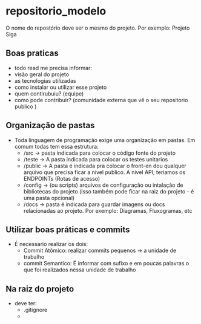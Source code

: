 # repositorio_modelo
O nome do repostório deve ser o mesmo do projeto. Por exemplo: Projeto Siga 
## Boas praticas
- todo read me precisa informar:
- visão geral do projeto
- as tecnologias utilizadas
- como instalar ou utilizar esse projeto
- quem contirubuiu? (equipe)
- como pode contribuir? (comunidade externa que vê o seu repositorio publico )

## Organização de pastas
- Toda linguagem de programação exige uma organização em pastas. Em comum todas tem essa estrutura:
  - /src -> pasta indicada para colocar o código fonte do projeto
  - /teste -> A pasta indicada para colocar os testes unitarios
  - /public -> A pasta é indicada pra colocar o front-en dou qualquer arquivo que precisa ficar a nível publico. A nivel API, teriamos os ENDPOINTs (Rotas de acesso)
  - /config -> (ou scripts) arquivos de configuração ou intalação de bibliotecas do projeto (isso também pode ficar na raiz do projeto - é uma pasta opcional)
  - /docs -> pasta é indicada para guardar imagens ou docs relacionadas ao projeto. Por exemplo: Diagramas, Fluxogramas, etc

## Utilizar boas práticas e commits 
- É necessario realizar os dois:
    - Commit Atômico: realizar commits pequenos -> a unidade de trabalho
    - commit Semantico: É informar com sufixo e em poucas palavras o que foi realizados nessa unidade de trabalho 

## Na raiz do projeto 
- deve ter:
    - .gitignore
    -